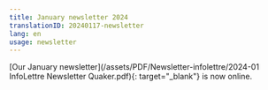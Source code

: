 ```yaml
---
title: January newsletter 2024
translationID: 20240117-newsletter
lang: en
usage: newsletter
---
```

[Our January newsletter](/assets/PDF/Newsletter-infolettre/2024-01 InfoLettre Newsletter Quaker.pdf){: target="_blank"} is now online.
